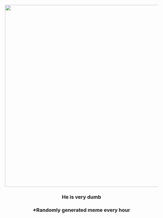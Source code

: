 <p align="center">
        <img src="https://i.redd.it/kdgg0pgjbgu81.jpg" width="600" height="600">
        </p>
        <h3 align="center">He is very dumb</h3>
        <h3 align="center">*Randomly generated meme every hour</h3>
    